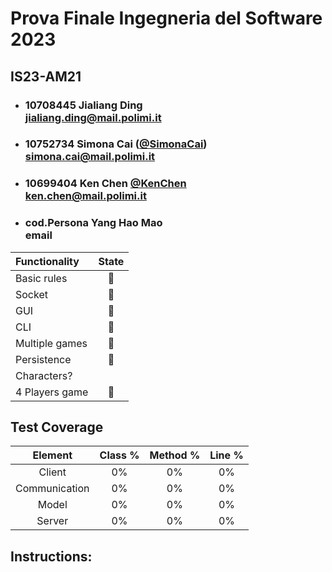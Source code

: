 # Prova Finale Ingegneria del Software 2023
## IS23-AM21

- ###   10708445 Jialiang Ding<br>jialiang.ding@mail.polimi.it
- ###   10752734 Simona Cai ([@SimonaCai](https://github.com/SimonaCai))<br>simona.cai@mail.polimi.it
- ###   10699404 Ken Chen [@KenChen](https://github.com/KenChen00) <br>ken.chen@mail.polimi.it
- ###   cod.Persona Yang Hao Mao<br>email

| Functionality   |                             State                             |
| :---------------| :-----------------------------------------------------------: |
| Basic rules     |:red_circle:
| Socket          |:red_circle:
| GUI             |:red_circle:
| CLI             |:red_circle:
| Multiple games  |:red_circle:
| Persistence     |:red_circle:
| Characters?
| 4 Players game  |:red_circle:

## Test Coverage

| Element        |  Class %  | Method %  | Line %  |
| :------------: | :-------: | :-------: | :-----: |
| Client         |     0%    |     0%    |    0%   |
| Communication  |     0%    |     0%    |    0%   |
| Model          |     0%    |     0%    |    0%   |
| Server         |     0%    |     0%    |    0%   |

## Instructions:
